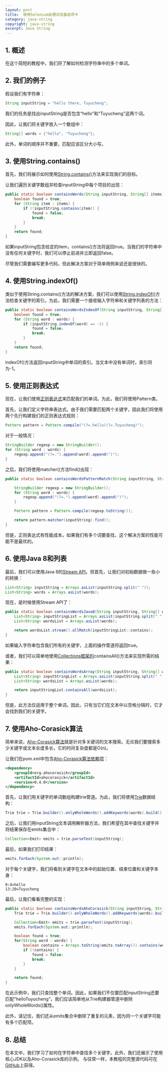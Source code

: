```yaml
---
layout: post
title:  使用Selenium处理浏览器选项卡
category: java-string
copyright: java-string
excerpt: Java String
---
```


## 1. 概述

在这个简短的教程中，我们将了解如何检测字符串中的多个单词。

## 2. 我们的例子

假设我们有字符串：

```java
String inputString = "hello there, Tuyucheng";
```

我们的任务是找出inputString是否包含“hello”和“Tuyucheng”这两个词。

因此，让我们将关键字放入一个数组中：

```java
String[] words = {"hello", "Tuyucheng"};
```

此外，单词的顺序并不重要，匹配应该区分大小写。

## 3. 使用String.contains()

首先，我们将展示如何使用[String.contains()](https://www.tuyucheng.com/string/contains)方法来实现我们的目标。

让我们遍历关键字数组并检查inputString中每个项目的出现：

```java
public static boolean containsWords(String inputString, String[] items) {
    boolean found = true;
    for (String item : items) {
        if (!inputString.contains(item)) {
            found = false;
            break;
        }
    }
    return found;
}
```

如果inputString包含给定的item，contains()方法将返回true。当我们的字符串中没有任何关键字时，我们可以停止前进并立即返回false。

尽管我们需要编写更多代码，但此解决方案对于简单用例来说还是很快的。

## 4. 使用String.indexOf()

类似于使用String.contains()方法的解决方案，我们可以使用[String.indexOf()](https://www.tuyucheng.com/string/index-of)方法检查关键字的索引。为此，我们需要一个接收输入字符串和关键字列表的方法：

```java
public static boolean containsWordsIndexOf(String inputString, String[] words) {
    boolean found = true;
    for (String word : words) {
        if (inputString.indexOf(word) == -1) {
            found = false;
            break;
        }
    }
    return found;
}
```

indexOf()方法返回inputString中单词的索引。当文本中没有单词时，索引将为-1。

## 5. 使用正则表达式

现在，让我们使用[正则表达式](https://www.tuyucheng.com/regular-expressions-java)来匹配我们的单词。为此，我们将使用Pattern类。

首先，让我们定义字符串表达式。由于我们需要匹配两个关键字，因此我们将使用两个先行构建我们的正则表达式规则：

```java
Pattern pattern = Pattern.compile("(?=.hello)(?=.Tuyucheng)");
```

对于一般情况：

```java
StringBuilder regexp = new StringBuilder();
for (String word : words) {
    regexp.append("(?=.").append(word).append(")");
}
```

之后，我们将使用matcher()方法find()出现：

```java
public static boolean containsWordsPatternMatch(String inputString, String[] words) {

    StringBuilder regexp = new StringBuilder();
    for (String word : words) {
        regexp.append("(?=.").append(word).append(")");
    }

    Pattern pattern = Pattern.compile(regexp.toString());

    return pattern.matcher(inputString).find();
}
```

但是，正则表达式有性能成本。如果我们有多个词要查找，这个解决方案的性能可能不是最优的。

## 6. 使用Java 8和列表

最后，我们可以使用Java 8的[Stream API](https://www.tuyucheng.com/java-8-streams-introduction)。但首先，让我们对初始数据做一些小的转换：

```java
List<String> inputString = Arrays.asList(inputString.split(" "));
List<String> words = Arrays.asList(words);
```

现在，是时候使用Stream API了：

```java
public static boolean containsWordsJava8(String inputString, String[] words) {
    List<String> inputStringList = Arrays.asList(inputString.split(" "));
    List<String> wordsList = Arrays.asList(words);

    return wordsList.stream().allMatch(inputStringList::contains);
}
```

如果输入字符串包含我们所有的关键字，上面的操作管道将返回true。

或者，我们可以简单地使用[Collections框架的](https://www.tuyucheng.com/java-collections)containsAll()方法来实现所需的结果：

```java
public static boolean containsWordsArray(String inputString, String[] words) {
    List<String> inputStringList = Arrays.asList(inputString.split(" "));
    List<String> wordsList = Arrays.asList(words);

    return inputStringList.containsAll(wordsList);
}
```

但是，此方法仅适用于整个单词。因此，只有当它们在文本中以空格分隔时，它才会找到我们的关键字。

## 7. 使用Aho-Corasick算法

简单来说，[Aho-Corasick算法](https://en.wikipedia.org/wiki/Aho–Corasick_algorithm)就是针对多关键词的文本搜索。无论我们要搜索多少关键字或文本长度多长，它的时间复杂度都是O(n)。

让我们在pom.xml中包含[Aho-Corasick算法依赖项](https://search.maven.org/search?q=g:org.ahocorasicka:ahocorasick)：

```xml
<dependency>
    <groupId>org.ahocorasick</groupId>
    <artifactId>ahocorasick</artifactId>
    <version>0.4.0</version>
</dependency>
```

首先，让我们用关键字的单词数组构建trie管道。为此，我们将使用[Trie](https://www.tuyucheng.com/trie-java)数据结构：

```java
Trie trie = Trie.builder().onlyWholeWords().addKeywords(words).build();
```

之后，让我们用inputString文本调用解析器方法，我们希望在其中查找关键字并将结果保存在emits集合中：

```java
Collection<Emit> emits = trie.parseText(inputString);
```

最后，如果我们打印结果：

```java
emits.forEach(System.out::println);
```

对于每个关键字，我们将看到关键字在文本中的起始位置、结束位置和关键字本身：

```plaintext
0:4=hello
13:20=Tuyucheng
```

最后，让我们看看完整的实现：

```java
public static boolean containsWordsAhoCorasick(String inputString, String[] words) {
    Trie trie = Trie.builder().onlyWholeWords().addKeywords(words).build();

    Collection<Emit> emits = trie.parseText(inputString);
    emits.forEach(System.out::println);

    boolean found = true;
    for(String word : words) {
        boolean contains = Arrays.toString(emits.toArray()).contains(word);
        if (!contains) {
            found = false;
            break;
        }
    }

    return found;
}
```

在此示例中，我们只查找整个单词。因此，如果我们不仅要匹配inputString还要匹配“helloTuyucheng”，我们应该简单地从Trie构建器管道中删除onlyWholeWords()属性。

此外，请记住，我们还从emits集合中删除了重复的元素，因为同一个关键字可能有多个匹配项。

## 8. 总结

在本文中，我们学习了如何在字符串中查找多个关键字。此外，我们还展示了使用核心JDK以及Aho-Corasick库的示例。
与往常一样，本教程的完整源代码可在[GitHub](https://github.com/tu-yucheng/taketoday-tutorial4j/tree/master/java-core-modules/java-string-algorithms-1)上获得。
